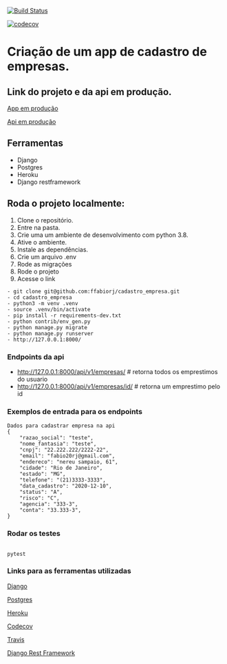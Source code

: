 [![Build Status](https://travis-ci.com/ffabiorj/cadastro_empresa.svg?branch=master)](https://travis-ci.com/ffabiorj/voluntario_app)

[![codecov](https://codecov.io/gh/ffabiorj/cadastro_empresa/branch/master/graph/badge.svg)](https://codecov.io/gh/ffabiorj/voluntario_app)

# Criação de um app de cadastro de empresas.

## Link do projeto e da api em produção.

[App em produção](https://cadastro-empresa.herokuapp.com/)

[Api em produção](https://cadastro-empresa.herokuapp.com/api/v1/empresas/)

## Ferramentas

- Django
- Postgres
- Heroku
- Django restframework

## Roda o projeto localmente:

1. Clone o repositório.
2. Entre na pasta.
3. Crie uma um ambiente de desenvolvimento com python 3.8.
4. Ative o ambiente.
5. Instale as dependências.
6. Crie um arquivo .env
7. Rode as migrações
8. Rode o projeto
9. Acesse o link

```
- git clone git@github.com:ffabiorj/cadastro_empresa.git
- cd cadastro_empresa
- python3 -m venv .venv
- source .venv/bin/activate
- pip install -r requirements-dev.txt
- python contrib/env_gen.py
- python manage.py migrate
- python manage.py runserver
- http://127.0.0.1:8000/
```

### Endpoints da api

- http://127.0.0.1:8000/api/v1/empresas/ # retorna todos os emprestimos do usuario
- http://127.0.0.1:8000/api/v1/empresas/id/ # retorna um emprestimo pelo id

### Exemplos de entrada para os endpoints

```
Dados para cadastrar empresa na api
{
    "razao_social": "teste",
    "nome_fantasia": "teste",
    "cnpj": "22.222.222/2222-22",
    "email": "fabio20rj@gmail.com",
    "endereco": "nereu sampaio, 61",
    "cidade": "Rio de Janeiro",
    "estado": "MG",
    "telefone": "(21)3333-3333",
    "data_cadastro": "2020-12-10",
    "status": "A",
    "risco": "C",
    "agencia": "333-3",
    "conta": "33.333-3",
}

```

### Rodar os testes

```

pytest

```

### Links para as ferramentas utilizadas

[Django](https://docs.djangoproject.com/)

[Postgres](https://www.postgresql.org/)

[Heroku](https://www.heroku.com/)

[Codecov](https://codecov.io/)

[Travis](https://travis-ci.com/)

[Django Rest Framework](https://www.django-rest-framework.org/)
